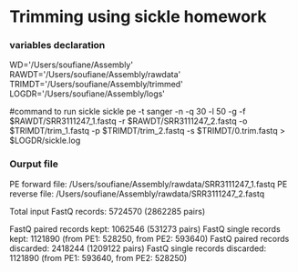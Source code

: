 # Trimming using sickle homework


### variables declaration
WD='/Users/soufiane/Assembly'
RAWDT='/Users/soufiane/Assembly/rawdata'
TRIMDT='/Users/soufiane/Assembly/trimmed'
LOGDR='/Users/soufiane/Assembly/logs'

#command to run sickle
sickle pe -t sanger -n -q 30 -l 50 -g -f $RAWDT/SRR3111247_1.fastq -r $RAWDT/SRR3111247_2.fastq -o $TRIMDT/trim_1.fastq -p $TRIMDT/trim_2.fastq -s $TRIMDT/0.trim.fastq > $LOGDR/sickle.log



### Ourput file 

PE forward file: /Users/soufiane/Assembly/rawdata/SRR3111247_1.fastq
PE reverse file: /Users/soufiane/Assembly/rawdata/SRR3111247_2.fastq

Total input FastQ records: 5724570 (2862285 pairs)

FastQ paired records kept: 1062546 (531273 pairs)
FastQ single records kept: 1121890 (from PE1: 528250, from PE2: 593640)
FastQ paired records discarded: 2418244 (1209122 pairs)
FastQ single records discarded: 1121890 (from PE1: 593640, from PE2: 528250)
